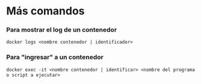 # Más comandos

### Para mostrar el log de un contenedor

```
docker logs <nombre contenedor | identificador>
```

### Para "ingresar" a un contenedor

```
docker exec -it <nombre contenedor | identificar> <nombre del programa o script a ejecutar>
```
